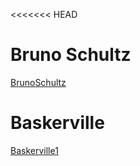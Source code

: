 <<<<<<< HEAD
# Bruno Schultz

[BrunoSchultz](https://emckay03.github.io/My-Filing-Cabinet/BrunoSchultz.html) 

# Baskerville

[Baskerville1](https://emckay03.github.io/My-Filing-Cabinet/baskerville1.html)


